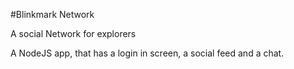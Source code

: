 #Blinkmark Network

A social Network for explorers

A NodeJS app, that has a login in screen, a social feed and a chat.
